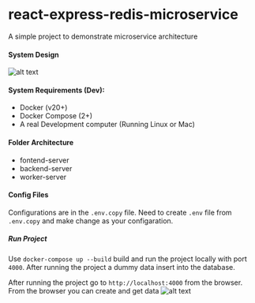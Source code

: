 # react-express-redis-microservice

A simple project to demonstrate microservice architecture

#### System Design

![alt text](https://github.com/fazlerabby07/virtual-classroom/blob/master/system-design.png?raw=true)

#### System Requirements (Dev):

-   Docker (v20+)
-   Docker Compose (2+)
-   A real Development computer (Running Linux or Mac)

#### Folder Architecture

-   fontend-server
-   backend-server
-   worker-server

#### Config Files

Configurations are in the `.env.copy` file. Need to create `.env` file from `.env.copy` and make change as your configaration.

##### Run Project

Use `docker-compose up --build` build and run the project locally with port `4000`. After running the project a dummy data insert into the database.

After running the project go to `http://localhost:4000` from the browser.
From the browser you can create and get data
![alt text](https://github.com/fazlerabby07/virtual-classroom/blob/master/ui.png?raw=true)
